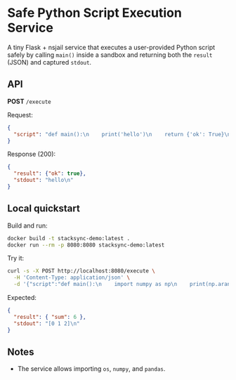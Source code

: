 # Safe Python Script Execution Service

A tiny Flask + nsjail service that executes a user-provided Python script safely
by calling `main()` inside a sandbox and returning both the `result` (JSON) and
captured `stdout`.

## API

**POST** `/execute`

Request:
```json
{
  "script": "def main():\n    print('hello')\n    return {'ok': True}\n"
}
```

Response (200):
```json
{
  "result": {"ok": true},
  "stdout": "hello\n"
}
```



## Local quickstart

Build and run:
```bash
docker build -t stacksync-demo:latest .
docker run --rm -p 8080:8080 stacksync-demo:latest
```

Try it:
```bash
curl -s -X POST http://localhost:8080/execute \
  -H 'Content-Type: application/json' \
  -d '{"script":"def main():\n    import numpy as np\n    print(np.arange(3))\n    return {\"sum\": int(np.sum([1,2,3])) }\n"}' | jq
```


Expected:
```json
{
  "result": { "sum": 6 },
  "stdout": "[0 1 2]\n"
}
```

## Notes

- The service allows importing `os`, `numpy`, and `pandas`.

